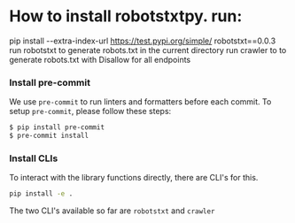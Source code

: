 # How to install robotstxtpy. run: 
pip install --extra-index-url https://test.pypi.org/simple/ robotstxt==0.0.3
run robotstxt to generate robots.txt in the current directory
run crawler to to generate robots.txt with Disallow for all endpoints 

### Install pre-commit

We use `pre-commit` to run linters and formatters before each commit. To setup `pre-commit`, please follow these steps:

```bash
$ pip install pre-commit
$ pre-commit install
```

### Install CLIs

To interact with the library functions directly, there are CLI's for this.
```bash
pip install -e .
```

The two CLI's available so far are `robotstxt` and `crawler`
